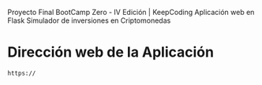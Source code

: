 Proyecto Final BootCamp Zero - IV Edición | KeepCoding
Aplicación web en Flask
Simulador de inversiones en Criptomonedas
# Dirección web de la Aplicación
```
https://
````


